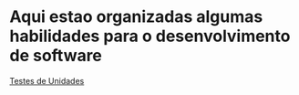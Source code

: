 # Aqui estao organizadas algumas habilidades para o desenvolvimento de software

[Testes de Unidades](/unit_test)
